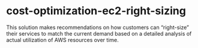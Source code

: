 # cost-optimization-ec2-right-sizing
This solution makes recommendations on how customers can “right-size” their services to match the current demand based on a detailed analysis of actual utilization of AWS resources over time. 
